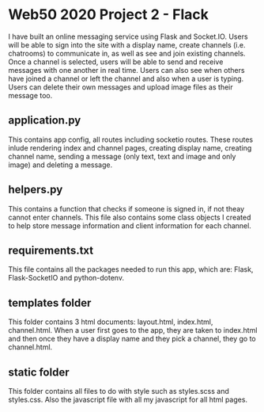 # Web50 2020 Project 2 - Flack

I have built an online messaging service using Flask and Socket.IO. Users will be able to sign into the site with a display name, create channels (i.e. chatrooms) to communicate in, as well as see and join existing channels. Once a channel is selected, users will be able to send and receive messages with one another in real time. Users can also see when others have joined a channel or left the channel and also when a user is typing. Users can delete their own messages and upload image files as their message too.

## application.py

This contains app config, all routes including socketio routes. These routes inlude rendering index and channel pages, creating display name, creating channel name, sending a message (only text, text and image and only image) and deleting a message.

## helpers.py

This contains a function that checks if someone is signed in, if not theay cannot enter channels. This file also contains some class objects I created to help store message information and client information for each channel.

## requirements.txt

This file contains all the packages needed to run this app, which are: Flask, Flask-SocketIO and python-dotenv.

## templates folder

This folder contains 3 html documents: layout.html, index.html, channel.html.
When a user first goes to the app, they are taken to index.html and then once they have a display name and they pick a channel, they go to channel.html.

## static folder

This folder contains all files to do with style such as styles.scss and styles.css. Also the javascript file with all my javascript for all html pages.
